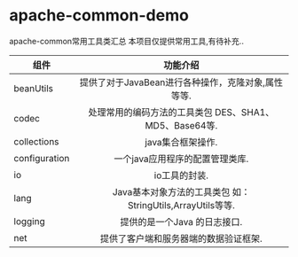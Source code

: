 # apache-common-demo
apache-common常用工具类汇总
本项目仅提供常用工具,有待补充..

组件|功能介绍
--|:--:
beanUtils|提供了对于JavaBean进行各种操作，克隆对象,属性等等.
codec|处理常用的编码方法的工具类包 DES、SHA1、MD5、Base64等.
collections|java集合框架操作.
configuration|一个java应用程序的配置管理类库.
io|io工具的封装.
lang|Java基本对象方法的工具类包 如：StringUtils,ArrayUtils等等.
logging|提供的是一个Java 的日志接口.
net|提供了客户端和服务器端的数据验证框架.
